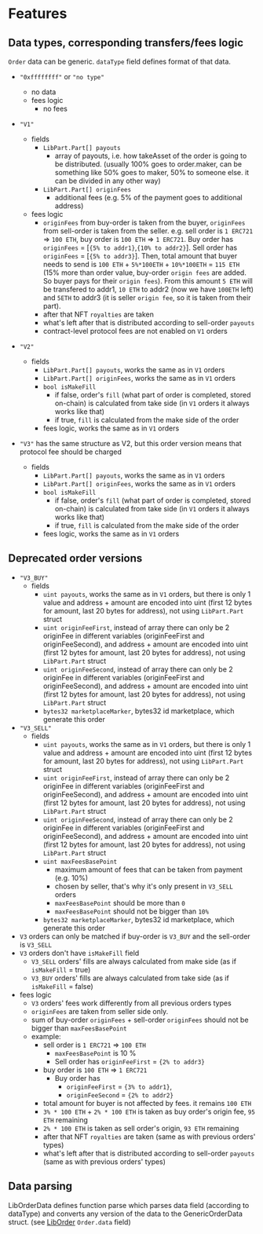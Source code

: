 # Features

## Data types, corresponding transfers/fees logic
`Order` data can be generic. `dataType` field defines format of that data.
- `"0xffffffff"` or `"no type"`
  - no data
  - fees logic
    - no fees 
- `"V1"`
  - fields
    - `LibPart.Part[] payouts`
      - array of payouts, i.e. how takeAsset of the order is going to be distributed. (usually 100% goes to order.maker, can be something like 50% goes to maker, 50% to someone else. it can be divided in any other way)
    - `LibPart.Part[] originFees`
      - additional fees (e.g. 5% of the payment goes to additional address)
  - fees logic
    - `originFees` from buy-order is taken from the buyer, `originFees` from sell-order is taken from the seller. e.g. sell order is `1 ERC721` => `100 ETH`, buy order is `100 ETH` => `1 ERC721`. Buy order has `originFees` = [`{5% to addr1}`,`{10% to addr2}`]. Sell order has `originFees` = [`{5% to addr3}`]. Then, total amount that buyer needs to send is `100 ETH` + `5%*100ETH` + `10%*100ETH` = `115 ETH` (15% more than order value, buy-order `origin fees` are added. So buyer pays for their `origin fees`). From this amount `5 ETH` will be transfered to addr1, `10 ETH` to addr2 (now we have `100ETH` left) and `5ETH` to addr3 (it is seller `origin fee`, so it is taken from their part).
    - after that NFT `royalties` are taken
    - what's left after that is distributed according to sell-order `payouts`
    - contract-level protocol fees are not enabled on `V1` orders

- `"V2"`
  - fields
    - `LibPart.Part[] payouts`, works the same as in `V1` orders
    - `LibPart.Part[] originFees`, works the same as in `V1` orders
    - `bool isMakeFill`
      - if false, order's `fill` (what part of order is completed, stored on-chain) is calculated from take side (in `V1` orders it always works like that)
      - if true, `fill` is calculated from the make side of the order
    - fees logic, works the same as in `V1` orders
- `"V3"` has the same structure as V2, but this order version means that protocol fee should be charged
  - fields
    - `LibPart.Part[] payouts`, works the same as in `V1` orders
    - `LibPart.Part[] originFees`, works the same as in `V1` orders
    - `bool isMakeFill`
      - if false, order's `fill` (what part of order is completed, stored on-chain) is calculated from take side (in `V1` orders it always works like that)
      - if true, `fill` is calculated from the make side of the order
    - fees logic, works the same as in `V1` orders

## Deprecated order versions

- `"V3_BUY"`
  - fields
    - `uint payouts`, works the same as in `V1` orders, but there is only 1 value and address + amount are encoded into uint (first 12 bytes for amount, last 20 bytes for address), not using `LibPart.Part` struct
    - `uint originFeeFirst`, instead of array there can only be 2 originFee in different variables (originFeeFirst and originFeeSecond), and address + amount are encoded into uint (first 12 bytes for amount, last 20 bytes for address), not using `LibPart.Part` struct
    - `uint originFeeSecond`, instead of array there can only be 2 originFee in different variables (originFeeFirst and originFeeSecond), and address + amount are encoded into uint (first 12 bytes for amount, last 20 bytes for address), not using `LibPart.Part` struct
    - `bytes32 marketplaceMarker`, bytes32 id marketplace, which generate this order
- `"V3_SELL"`
  - fields
    - `uint payouts`, works the same as in `V1` orders, but there is only 1 value and address + amount are encoded into uint (first 12 bytes for amount, last 20 bytes for address), not using `LibPart.Part` struct
    - `uint originFeeFirst`, instead of array there can only be 2 originFee in different variables (originFeeFirst and originFeeSecond), and address + amount are encoded into uint (first 12 bytes for amount, last 20 bytes for address), not using `LibPart.Part` struct
    - `uint originFeeSecond`, instead of array there can only be 2 originFee in different variables (originFeeFirst and originFeeSecond), and address + amount are encoded into uint (first 12 bytes for amount, last 20 bytes for address), not using `LibPart.Part` struct
    - `uint maxFeesBasePoint`
      - maximum amount of fees that can be taken from payment (e.g. 10%)
      - chosen by seller, that's why it's only present in `V3_SELL` orders
      - `maxFeesBasePoint` should be more than `0`
      - `maxFeesBasePoint` should not be bigger than `10%`
    - `bytes32 marketplaceMarker`, bytes32 id marketplace, which generate this order
- `V3` orders can only be matched if buy-order is `V3_BUY` and the sell-order is `V3_SELL`
- `V3` orders don't have `isMakeFill` field
  - `V3_SELL` orders' fills are always calculated from make side (as if `isMakeFill` = true)
  - `V3_BUY` orders' fills are always calculated from take side (as if `isMakeFill` = false)
- fees logic
  - `V3` orders' fees work differently from all previous orders types
  - `originFees` are taken from seller side only.
  - sum of buy-order `originFees` + sell-order `originFees` should not be bigger than `maxFeesBasePoint`
  - example:
    - sell order is `1 ERC721` => `100 ETH`
      - `maxFeesBasePoint` is 10 %
      - Sell order has `originFeeFirst` = `{2% to addr3}`
    - buy order is `100 ETH` => `1 ERC721`
      - Buy order has
        - `originFeeFirst` = `{3% to addr1}`,
        - `originFeeSecond` = `{2% to addr2}`
    - total amount for buyer is not affected by fees. it remains `100 ETH`
    - `3% * 100 ETH` + `2% * 100 ETH` is taken as buy order's origin fee, `95 ETH` remaining
    - `2% * 100 ETH` is taken as sell order's origin, `93 ETH` remaining
    - after that NFT `royalties` are taken (same as with previous orders' types)
    - what's left after that is distributed according to sell-order `payouts` (same as with previous orders' types)



## Data parsing

LibOrderData defines function parse which parses data field (according to dataType) and converts any version of the data to the GenericOrderData struct. 
(see [LibOrder](LibOrder.md) `Order.data` field)



